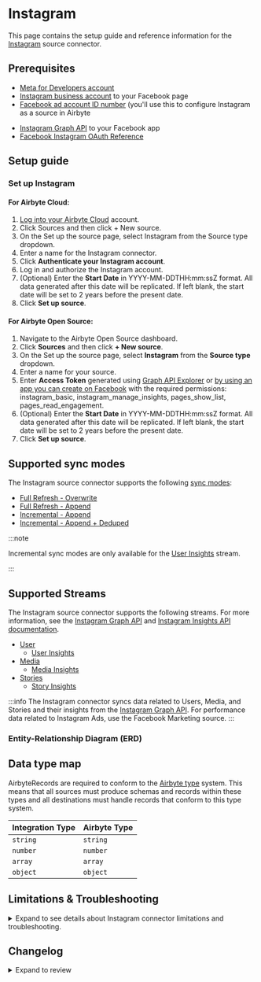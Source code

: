 # Instagram

<HideInUI>

This page contains the setup guide and reference information for the [Instagram](https://www.instagram.com/) source connector.

</HideInUI>

## Prerequisites

- [Meta for Developers account](https://developers.facebook.com)
- [Instagram business account](https://www.facebook.com/business/help/898752960195806) to your
  Facebook page
- [Facebook ad account ID number](https://www.facebook.com/business/help/1492627900875762) (you'll
  use this to configure Instagram as a source in Airbyte

<!-- env:oss -->

- [Instagram Graph API](https://developers.facebook.com/docs/instagram-api/) to your Facebook app
- [Facebook Instagram OAuth Reference](https://developers.facebook.com/docs/instagram-platform/reference/oauth-authorize/)

<!-- /env:oss -->

## Setup guide

### Set up Instagram

<!-- env:cloud -->

#### For Airbyte Cloud:

1. [Log into your Airbyte Cloud](https://cloud.airbyte.com/workspaces) account.
2. Click Sources and then click + New source.
3. On the Set up the source page, select Instagram from the Source type dropdown.
4. Enter a name for the Instagram connector.
5. Click **Authenticate your Instagram account**.
6. Log in and authorize the Instagram account.
7. (Optional) Enter the **Start Date** in YYYY-MM-DDTHH:mm:ssZ format. All data generated after this
   date will be replicated. If left blank, the start date will be set to 2 years before the present
   date.
8. Click **Set up source**.

<!-- /env:cloud -->

<!-- env:oss -->

#### For Airbyte Open Source:

1. Navigate to the Airbyte Open Source dashboard.
2. Click **Sources** and then click **+ New source**.
3. On the Set up the source page, select **Instagram** from the **Source type** dropdown.
4. Enter a name for your source.
5. Enter **Access Token** generated
   using [Graph API Explorer](https://developers.facebook.com/tools/explorer/)
   or [by using an app you can create on Facebook](https://developers.facebook.com/docs/instagram-basic-display-api/getting-started/)
   with the required permissions: instagram_basic, instagram_manage_insights, pages_show_list,
   pages_read_engagement.
6. (Optional) Enter the **Start Date** in YYYY-MM-DDTHH:mm:ssZ format. All data generated after this
   date will be replicated. If left blank, the start date will be set to 2 years before the present
   date.
7. Click **Set up source**.

<!-- /env:oss -->

<HideInUI>

## Supported sync modes

The Instagram source connector supports the following [sync modes](https://docs.airbyte.com/cloud/core-concepts/#connection-sync-modes):

- [Full Refresh - Overwrite](https://docs.airbyte.com/understanding-airbyte/connections/full-refresh-overwrite/)
- [Full Refresh - Append](https://docs.airbyte.com/understanding-airbyte/connections/full-refresh-append)
- [Incremental - Append](https://docs.airbyte.com/understanding-airbyte/connections/incremental-append)
- [Incremental - Append + Deduped](https://docs.airbyte.com/understanding-airbyte/connections/incremental-append-deduped)

:::note

Incremental sync modes are only available for
the [User Insights](https://developers.facebook.com/docs/instagram-api/reference/ig-user/insights)
stream.

:::

## Supported Streams

The Instagram source connector supports the following streams. For more information, see
the [Instagram Graph API](https://developers.facebook.com/docs/instagram-api/)
and [Instagram Insights API documentation](https://developers.facebook.com/docs/instagram-api/guides/insights/).

- [User](https://developers.facebook.com/docs/instagram-api/reference/ig-user)
    - [User Insights](https://developers.facebook.com/docs/instagram-api/reference/ig-user/insights)
- [Media](https://developers.facebook.com/docs/instagram-api/reference/ig-user/media)
    - [Media Insights](https://developers.facebook.com/docs/instagram-api/reference/ig-media/insights)
- [Stories](https://developers.facebook.com/docs/instagram-api/reference/ig-user/stories/)
    - [Story Insights](https://developers.facebook.com/docs/instagram-api/reference/ig-media/insights)

:::info
The Instagram connector syncs data related to Users, Media, and Stories and their insights from
the [Instagram Graph API](https://developers.facebook.com/docs/instagram-api/). For performance data
related to Instagram Ads, use the Facebook Marketing source.
:::

### Entity-Relationship Diagram (ERD)
<EntityRelationshipDiagram></EntityRelationshipDiagram>

## Data type map

AirbyteRecords are required to conform to
the [Airbyte type](https://docs.airbyte.com/understanding-airbyte/supported-data-types/) system.
This means that all sources must produce schemas and records within these types and all destinations
must handle records that conform to this type system.

| Integration Type | Airbyte Type |
|:-----------------|:-------------|
| `string`         | `string`     |
| `number`         | `number`     |
| `array`          | `array`      |
| `object`         | `object`     |

## Limitations & Troubleshooting

<details>
<summary>
Expand to see details about Instagram connector limitations and troubleshooting.
</summary>

### Connector limitations

#### Rate limiting

Instagram limits the number of requests that can be made at a time. See
Facebook's [documentation on rate limiting](https://developers.facebook.com/docs/graph-api/overview/rate-limiting/#instagram-graph-api)
for more information.

### Troubleshooting

- Check out common troubleshooting issues for the Instagram source connector on
  our [Airbyte Forum](https://github.com/airbytehq/airbyte/discussions).

</details>

## Changelog

<details>
  <summary>Expand to review</summary>

| Version | Date       | Pull Request                                             | Subject                                                                                                                   |
|:--------|:-----------|:---------------------------------------------------------|:--------------------------------------------------------------------------------------------------------------------------|
| 3.1.9 | 2025-03-01 | [54789](https://github.com/airbytehq/airbyte/pull/54789) | Update dependencies |
| 3.1.8 | 2025-02-22 | [54364](https://github.com/airbytehq/airbyte/pull/54364) | Update dependencies |
| 3.1.7 | 2025-02-15 | [53846](https://github.com/airbytehq/airbyte/pull/53846) | Update dependencies |
| 3.1.6 | 2025-02-08 | [53291](https://github.com/airbytehq/airbyte/pull/53291) | Update dependencies |
| 3.1.5 | 2025-02-06 | [53171](https://github.com/airbytehq/airbyte/pull/53171) | Fix missing OAuth fields |
| 3.1.4 | 2025-02-01 | [52260](https://github.com/airbytehq/airbyte/pull/52260) | Update dependencies |
| 3.1.3 | 2025-01-20 | [52035](https://github.com/airbytehq/airbyte/pull/52035) | Upgrade to API v21.0 |
| 3.1.2 | 2025-01-11 | [44223](https://github.com/airbytehq/airbyte/pull/44223) | Starting with this version, the Docker image is now rootless. Please note that this and future versions will not be compatible with Airbyte versions earlier than 0.64 |
| 3.1.1 | 2025-01-09 | [51018](https://github.com/airbytehq/airbyte/pull/51018) | Remove deprecated metrics from `StoryInsights` and `MediaInsights` streams. |
| 3.1.0 | 2024-07-13 | [41937](https://github.com/airbytehq/airbyte/pull/41937) | New metrics added for `StoryInsights` and `MediaInsights` streams. |
| 3.0.22 | 2024-07-27 | [42721](https://github.com/airbytehq/airbyte/pull/42721) | Update dependencies |
| 3.0.21 | 2024-07-20 | [42346](https://github.com/airbytehq/airbyte/pull/42346) | Update dependencies |
| 3.0.20 | 2024-07-13 | [41784](https://github.com/airbytehq/airbyte/pull/41784) | Update dependencies |
| 3.0.19 | 2024-07-10 | [41586](https://github.com/airbytehq/airbyte/pull/41586) | Update dependencies |
| 3.0.18 | 2024-07-09 | [41109](https://github.com/airbytehq/airbyte/pull/41109) | Update dependencies |
| 3.0.17 | 2024-07-08 | [41046](https://github.com/airbytehq/airbyte/pull/41046) | Use latest `CDK` version possible |
| 3.0.16 | 2024-07-06 | [40903](https://github.com/airbytehq/airbyte/pull/40903) | Update dependencies |
| 3.0.15 | 2024-07-02 | [40569](https://github.com/airbytehq/airbyte/pull/40569) | Migrate MediaInsights and StoryInsights to low-code |
| 3.0.14 | 2024-06-26 | [40524](https://github.com/airbytehq/airbyte/pull/40524) | Fix Api stream when the results contain not business accounts |
| 3.0.13 | 2024-06-25 | [40456](https://github.com/airbytehq/airbyte/pull/40456) | Update dependencies |
| 3.0.12 | 2024-06-24 | [39504](https://github.com/airbytehq/airbyte/pull/39504) | Migrate Media, Users, UserLifeTimeInsights and Stories to low-code |
| 3.0.11 | 2024-06-22 | [40127](https://github.com/airbytehq/airbyte/pull/40127) | Update dependencies |
| 3.0.10 | 2024-06-06 | [39303](https://github.com/airbytehq/airbyte/pull/39303) | [autopull] Upgrade base image to v1.2.2 |
| 3.0.9 | 2024-05-21 | [38554](https://github.com/airbytehq/airbyte/pull/38554) | Upgrade to API v19.0 |
| 3.0.8 | 2024-05-20 | [38268](https://github.com/airbytehq/airbyte/pull/38268) | Replace AirbyteLogger with logging.Logger |
| 3.0.7 | 2024-04-19 | [36643](https://github.com/airbytehq/airbyte/pull/36643) | Updating to 0.80.0 CDK |
| 3.0.6 | 2024-04-12 | [36643](https://github.com/airbytehq/airbyte/pull/36643) | Schema descriptions |
| 3.0.5 | 2024-03-20 | [36314](https://github.com/airbytehq/airbyte/pull/36314) | Unpin CDK version |
| 3.0.4 | 2024-03-07 | [35875](https://github.com/airbytehq/airbyte/pull/35875) | Remove `total_interactions` from the `MediaInsights` queries. |
| 3.0.3 | 2024-02-12 | [35177](https://github.com/airbytehq/airbyte/pull/35177) | Manage dependencies with Poetry |
| 3.0.2 | 2024-01-15 | [34254](https://github.com/airbytehq/airbyte/pull/34254) | Prepare for airbyte-lib |
| 3.0.1 | 2024-01-08 | [33989](https://github.com/airbytehq/airbyte/pull/33989) | Remove metrics from video feed |
| 3.0.0 | 2024-01-05 | [33930](https://github.com/airbytehq/airbyte/pull/33930) | Upgrade to API v18.0 |
| 2.0.1 | 2024-01-03 | [33889](https://github.com/airbytehq/airbyte/pull/33889) | Change requested metrics for stream `media_insights` |
| 2.0.0 | 2023-11-17 | [32500](https://github.com/airbytehq/airbyte/pull/32500) | Add primary keys for UserLifetimeInsights and UserInsights; add airbyte_type to timestamp fields |
| 1.0.16 | 2023-11-17 | [32627](https://github.com/airbytehq/airbyte/pull/32627) | Fix start_date type; fix docs |
| 1.0.15 | 2023-11-14 | [32494](https://github.com/airbytehq/airbyte/pull/32494) | Marked start_date as optional; set max retry time to 10 minutes; add suggested streams |
| 1.0.14 | 2023-11-13 | [32423](https://github.com/airbytehq/airbyte/pull/32423) | Capture media_product_type column in media and stories stream |
| 1.0.13 | 2023-11-10 | [32245](https://github.com/airbytehq/airbyte/pull/32245) | Add skipping reading MediaInsights stream if an error code 10 is received |
| 1.0.12 | 2023-11-07 | [32200](https://github.com/airbytehq/airbyte/pull/32200) | The backoff strategy has been updated to make some errors retriable |
| 1.0.11 | 2023-08-03 | [29031](https://github.com/airbytehq/airbyte/pull/29031) | Reverted `advancedAuth` spec changes |
| 1.0.10 | 2023-08-01 | [28910](https://github.com/airbytehq/airbyte/pull/28910) | Updated `advancedAuth` broken references |
| 1.0.9 | 2023-07-01 | [27908](https://github.com/airbytehq/airbyte/pull/27908) | Fix bug when `user_lifetime_insights` stream returns `Key Error (end_time)`, refactored `state` to use `IncrementalMixin` |
| 1.0.8 | 2023-05-26 | [26767](https://github.com/airbytehq/airbyte/pull/26767) | Handle permission error for `insights` |
| 1.0.7 | 2023-05-26 | [26656](https://github.com/airbytehq/airbyte/pull/26656) | Remove `authSpecification` from connector specification in favour of `advancedAuth` |
| 1.0.6 | 2023-03-28 | [26599](https://github.com/airbytehq/airbyte/pull/26599) | Handle error for Media posted before business account conversion |
| 1.0.5 | 2023-03-28 | [24634](https://github.com/airbytehq/airbyte/pull/24634) | Add user-friendly message for no instagram_business_accounts case |
| 1.0.4 | 2023-03-15 | [23671](https://github.com/airbytehq/airbyte/pull/23671) | Add info about main permissions in spec and doc links in error message to navigate user |
| 1.0.3 | 2023-03-14 | [24043](https://github.com/airbytehq/airbyte/pull/24043) | Do not emit incomplete records for `user_insights` stream |
| 1.0.2 | 2023-03-14 | [24042](https://github.com/airbytehq/airbyte/pull/24042) | Test publish flow |
| 1.0.1 | 2023-01-19 | [21602](https://github.com/airbytehq/airbyte/pull/21602) | Handle abnormally large state values |
| 1.0.0 | 2022-09-23 | [17110](https://github.com/airbytehq/airbyte/pull/17110) | Remove custom read function and migrate to per-stream state |
| 0.1.11 | 2022-09-08 | [16428](https://github.com/airbytehq/airbyte/pull/16428) | Fix requests metrics for Reels media product type |
| 0.1.10 | 2022-09-05 | [16340](https://github.com/airbytehq/airbyte/pull/16340) | Update to latest version of the CDK (v0.1.81) |
| 0.1.9 | 2021-09-30 | [6438](https://github.com/airbytehq/airbyte/pull/6438) | Annotate Oauth2 flow initialization parameters in connector specification |
| 0.1.8 | 2021-08-11 | [5354](https://github.com/airbytehq/airbyte/pull/5354) | Added check for empty state and fixed tests |
| 0.1.7 | 2021-07-19 | [4805](https://github.com/airbytehq/airbyte/pull/4805) | Add support for previous `STATE` format |
| 0.1.6 | 2021-07-07 | [4210](https://github.com/airbytehq/airbyte/pull/4210) | Refactor connector to use CDK: - improve error handling - fix sync fail with HTTP status 400 - integrate SAT |

</details>

</HideInUI>

